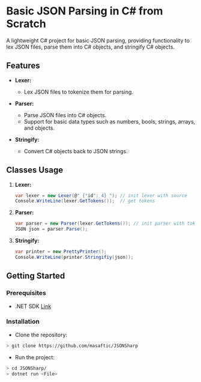 # Basic JSON Parsing in C# from Scratch

A lightweight C# project for basic JSON parsing, providing functionality to lex JSON files, parse them into C# objects, and stringify C# objects.

## Features

- **Lexer:**
  - Lex JSON files to tokenize them for parsing.

- **Parser:**
  - Parse JSON files into C# objects.
  - Support for basic data types such as numbers, bools, strings, arrays, and objects.

- **Stringify:**
  - Convert C# objects back to JSON strings.

## Classes Usage

1. **Lexer:**
    ```csharp
    var lexer = new Lexer(@" {"id": 4} "); // init lexer with source
    Console.WriteLine(lexer.GetTokens());  // get tokens
    ```

2. **Parser:**
    ```csharp
    var parser = new Parser(lexer.GetTokens()); // init parser with tokens
    JSON json = parser.Parse();                 
    ```

3. **Stringify:**
    ```csharp
    var printer = new PrettyPrinter();
    Console.WriteLine(printer.Stringifiy(json));
    ```

## Getting Started
### Prerequisites
- .NET SDK [Link](https://dotnet.microsoft.com/en-us/download)

### Installation
- Clone the repository:

```bash
> git clone https://github.com/masaftic/JSONSharp
```

- Run the project:

```bash
> cd JSONSharp/
> dotnet run <File>
```
